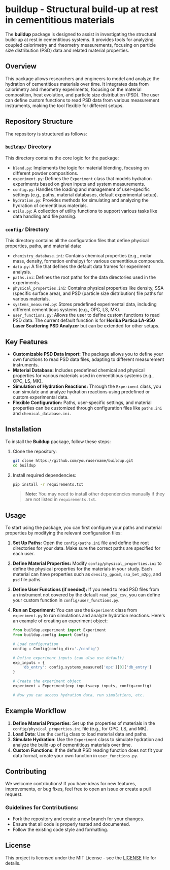# buildup - Structural build-up at rest in cementitious materials

The **buildup** package is designed to assist in investigating the structural build-up at rest in cementitious systems. It provides tools for analyzing coupled calorimetry and rheometry measurements, focusing on particle size distribution (PSD) data and related material properties.

## Overview

This package allows researchers and engineers to model and analyze the hydration of cementitious materials over time. It integrates data from calorimetry and rheometry experiments, focusing on the material composition, heat evolution, and particle size distribution (PSD). The user can define custom functions to read PSD data from various measurement instruments, making the tool flexible for different setups.

## Repository Structure

The repository is structured as follows:




### `buildup/` Directory
This directory contains the core logic for the package:
- `blend.py`: Implements the logic for material blending, focusing on different powder compositions.
- `experiment.py`: Defines the `Experiment` class that models hydration experiments based on given inputs and system measurements.
- `config.py`: Handles the loading and management of user-specific settings (e.g., paths, material databases, default experimental setup).
- `hydration.py`: Provides methods for simulating and analyzing the hydration of cementitious materials.
- `utils.py`: A collection of utility functions to support various tasks like data handling and file parsing.

### `config/` Directory
This directory contains all the configuration files that define physical properties, paths, and material data:
- `chemistry_database.ini`: Contains chemical properties (e.g., molar mass, density, formation enthalpy) for various cementitious compounds.
- `data.py`: A file that defines the default data frames for experiment analysis.
- `paths.ini`: Defines the root paths for the data directories used in the experiments.
- `physical_properties.ini`: Contains physical properties like density, SSA (specific surface area), and PSD (particle size distribution) file paths for various materials.
- `systems_measured.py`: Stores predefined experimental data, including different cementitious systems (e.g., OPC, LS, MK).
- `user_functions.py`: Allows the user to define custom functions to read PSD data. The current default function is for **Horiba Partica LA-950 Laser Scattering PSD Analyzer** but can be extended for other setups.

## Key Features

- **Customizable PSD Data Import:** The package allows you to define your own functions to read PSD data files, adapting to different measurement instruments.
- **Material Database:** Includes predefined chemical and physical properties for various materials used in cementitious systems (e.g., OPC, LS, MK).
- **Simulation of Hydration Reactions:** Through the `Experiment` class, you can simulate and analyze hydration reactions using predefined or custom experimental data.
- **Flexible Configuration:** Paths, user-specific settings, and material properties can be customized through configuration files like `paths.ini` and `chemical_database.ini`.

## Installation

To install the **Buildup** package, follow these steps:

1. Clone the repository:
    ```bash
    git clone https://github.com/yourusername/buildup.git
    cd buildup
    ```

2. Install required dependencies:
    ```bash
    pip install -r requirements.txt
    ```

    > **Note:** You may need to install other dependencies manually if they are not listed in `requirements.txt`.

## Usage

To start using the package, you can first configure your paths and material properties by modifying the relevant configuration files:

1. **Set Up Paths:**
    Open the `config/paths.ini` file and define the root directories for your data. Make sure the correct paths are specified for each user.

2. **Define Material Properties:**
    Modify `config/physical_properties.ini` to define the physical properties for the materials in your study. Each material can have properties such as `density_gpcm3`, `ssa_bet_m2pg`, and `psd` file paths.

3. **Define User Functions (if needed):**
    If you need to read PSD files from an instrument not covered by the default `read_psd_csv`, you can define your custom function in `config/user_functions.py`.

4. **Run an Experiment:**
    You can use the `Experiment` class from `experiment.py` to run simulations and analyze hydration reactions. Here's an example of creating an experiment object:

    ```python
    from buildup.experiment import Experiment
    from buildup.config import Config
    
    # Load configuration
    config = Config(config_dir='./config')

    # Define experiment inputs (can also use default)
    exp_inputs = {
        'db_entry': config.systems_measured['opc'][0]['db_entry']
    }

    # Create the experiment object
    experiment = Experiment(exp_inputs=exp_inputs, config=config)

    # Now you can access hydration data, run simulations, etc.
    ```

## Example Workflow

1. **Define Material Properties**: Set up the properties of materials in the `config/physical_properties.ini` file (e.g., for OPC, LS, and MK).
2. **Load Data**: Use the `Config` class to load material data and paths.
3. **Simulate Hydration**: Use the `Experiment` class to simulate hydration and analyze the build-up of cementitious materials over time.
4. **Custom Functions**: If the default PSD reading function does not fit your data format, create your own function in `user_functions.py`.

## Contributing

We welcome contributions! If you have ideas for new features, improvements, or bug fixes, feel free to open an issue or create a pull request.

### Guidelines for Contributions:
- Fork the repository and create a new branch for your changes.
- Ensure that all code is properly tested and documented.
- Follow the existing code style and formatting.

## License

This project is licensed under the MIT License - see the [LICENSE](LICENSE) file for details.
